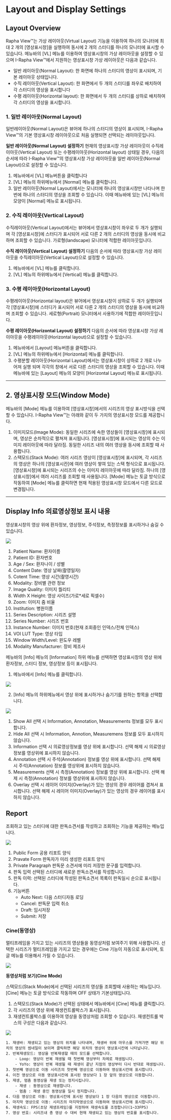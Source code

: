 # Layout and Display Settings

## Layout Overview

Rapha View™는 가상 레이아웃(Virtual Layout) 기능을 이용하여 하나의 모니터에 최대 2 개의 [영상표시창]을 실행하여 동시에 2 개의 스터디를 하나의 모니터에 표시할 수 있습니다.
메뉴바의 [VL] 메뉴를 이용하여 영상표시창의 가상 레이아웃을 설정할 수 있으며 I-Rapha View™에서 지원하는 영상표시창 가상 레이아웃은 다음과 같습니다.

- 일반 레이아웃(Normal Layout): 한 화면에 하나의 스터디의 영상이 표시되며, 기본 레이아웃 상태입니다.
- 수직 레이아웃(Vertical Layout): 한 화면에서 두 개의 스터디를 좌우로 배치하여 각 스터디의 영상을 표시합니다
- 수평 레이아웃(Horizontal layout): 한 화면에서 두 개의 스터디를 상하로 배치하여 각 스터디의 영상을 표시합니다.


### 1. 일반 레이아웃(Normal Layout)
일반레이아웃(Normal Layout)은 뷰어에 하나의 스터디의 영상이 표시되며, I-Rapha View™의 기본 영상표시창 레이아웃으로 처음 실행되면 선택되는 레이아웃입니다.

**일반 레이아웃(Normal Layout) 설정하기**
현재의 영상표시창 가상 레이아웃이 수직레이아웃(Vertical Layout) 또는 수평레이아웃(Horizontal layout) 상태일 경우, 다음의 순서에 따라 I-Rapha View™의 영상표시창 가상 레이아웃을 일반 레이아웃(Normal Layout)으로 설정할 수 있습니다.
1. 메뉴바에서 [VL] 메뉴버튼을 클릭합니다
2. [VL] 메뉴의 하위메뉴에서 [Normal] 메뉴를 클릭합니다.
3. 일반 레이아웃(Normal Layout)에서는 모니터에 하나의 영상표시창만 나타나며 한 번에 하나의 스터디의 영상을 조회할 수 있습니다. 이때 메뉴바에 있는 [VL] 메뉴의 모양이 [Normal] 메뉴로 표시됩니다.


### 2. 수직 레이아웃(Vertical Layout)
수직레이아웃(Vertical Layout)에서는 뷰어에서 영상표시창이 좌우로 두 개가 실행되며 각 [영상표시창]에 스터디가 표시되어 서로 다른 2 개의 스터디의 영상을 동시에 비교하며 조회할 수 있습니다. 가로형(landscape) 모니터에 적합한 레이아웃입니다.

**수직 레이아웃(Vertical Layout) 설정하기**
다음의 순서에 따라 영상표시창 가상 레이아웃을 수직레이아웃(Vertical Layout)으로 설정할 수 있습니다.
1. 메뉴바에서 [VL] 메뉴를 클릭합니다. 
2. [VL] 메뉴의 하위메뉴에서 [Vertical] 메뉴를 클릭합니다.


### 3. 수평 레이아웃(Horizontal Layout)
수평레이아웃(Horizontal layout)은 뷰어에서 영상표시창이 상하로 두 개가 실행되며 각 [영상표시창]에 스터디가 표시되어 서로 다른 2 개의 스터디의 영상을 동시에 비교하며 조회할 수 있습니다. 세로형(Portrait) 모니터에서 사용하기에 적합한 레이아웃입니다.

**수평 레이아웃(Horizontal Layout) 설정하기**
다음의 순서에 따라 영상표시창 가상 레이아웃을 수평레이아웃(Horizontal layout)으로 설정할 수 있습니다.
1. 메뉴바에서 [Layout] 메뉴버튼을 클릭합니다.
2. [VL] 메뉴의 하위메뉴에서 [Horizontal] 메뉴를 클릭합니다.
3. 수평분할 레이아웃(Horizontal Layout)에서는 영상표시창이 상하로 2 개로 나누어져 실행 되며 각각의 창에서 서로 다른 스터디의 영상을 조회할 수 있습니다. 이때 메뉴바에 있는 [Layout] 메뉴의 모양이 [Horizontal Layout] 메뉴로 표시됩니다.
-------------


## 2. 영상표시창 모드(Window Mode)
메뉴바의 [Mode] 메뉴를 이용하여 [영상표시창]에서의 시리즈의 영상 표시방식을 선택할 수 있습니다.
I-Rapha View™는 아래와 같이 두 가지의 영상표시창 모드를 제공합니다.
1. 이미지모드(Image Mode): 동일한 시리즈에 속한 영상들이 [영상표시창]에 표시되며, 영상은 순차적으로 펼쳐져 표시됩니다. [영상표시창]에 표시되는 영상의 수는 이미지 레이아웃에 따라 달라짐. 동일한 시리즈 내의 여러 영상을 동시에 조회할 때 사용합니다.
2. 스택모드(Stack Mode): 여러 시리즈 영상이 [영상표시창]에 표시되며, 각 시리즈의 영상은 하나의 [영상표시칸]에 여러 영상이 쌓여 있는 스택 형식으로 표시됩니다. [영상표시창]에 표시되는 시리즈의 수는 이미지 레이아웃에 따라 달라짐. 하나의 [영상표시창]에서 여러 시리즈를 조회할 때 사용됩니다.
[Mode] 메뉴는 토글 방식으로 작동하여 [Mode] 메뉴를 클릭하면 현재 적용된 영상표시창 모드에서 다른 모드로 변경됩니다.

--------

## Display Info 의료영상정보 표시 내용

영상표시창의 영상 위에 환자정보, 영상정보, 주석정보, 측정정보를 표시하거나 숨길 수 있습니다.


![](img/dicominfo_ex.png)

1. Patient Name: 환자이름
2. Patient ID: 환자번호
3. Age / Sex: 환자나이 / 성별
4. Content Date: 영상 날짜(촬영일자)
5. Cotent Time: 영상 시간(촬영시간)
6. Modality: 장비별 관련 정보
7. Image Quality: 이미지 퀄리티
8. Width X Height: 영상 사이즈(가로*세로 픽셀수)
9. Zoom: 이미지 줌 비율
10. Institution: 병원이름
11. Series Description: 시리즈 설명
12. Series Number: 시리즈 번호
13. Instance Number: 이미지 번호(현재 조회중인 인덱스/전체 인덱스)
14. VOI LUT Type: 영상 타입
15. Window Width/Level: 윈도우 레벨
16. Modality Manufacturer: 장비 제조사


메뉴바의 [Info] 메뉴의 [Information] 하위 메뉴를 선택하면 영상표시창의 영상 위에 환자정보, 스터디 정보, 영상정보 등이 표시됩니다.


1. 메뉴바에서 [Info] 메뉴를 클릭합니다.

![](img/displayinfo.png)

2. [Info] 메뉴의 하위메뉴에서 영상 위에 표시하거나 숨기기를 원하는 항목을 선택합니다.


![](img/displayinfo_ex.png)

1. Show All 선택 시 Information, Annotation, Measurements 정보를 모두 표시합니다.
2. Hide All 선택 시 Information, Annotion, Measuremens 정보를 모두 표시하지 않습니다.
3. Information 선택 시 의료영상정보를 영상 위에 표시합니다. 선택 해제 시 의료영상정보를 영상위에 표시하지 않습니다.
4. Annotation 선택 시 주석(Annotation) 정보를 영상 위에 표시합니다. 선택 해제 시 주석(Annotation) 정보를 영상위에 표시하지 않습니다.
5. Measurements 선택 시 측정(Annotation) 정보를 영상 위에 표시합니다. 선택 해제 시 측정(Annotation) 정보를 영상위에 표시하지 않습니다.
6. Overlay 선택 시 레이어 이미지(Overlay)가 있는 영상의 경우 레이어를 겹쳐서 표시합니다. 선택 해제 시 레이어 이미지(Overlay)가 있는 영상의 경우 레이어를 표시 하지 않습니다.


## Report
조회하고 있는 스터디에 대한 판독소견서를 작성하고 조회하는 기능을 제공하는 메뉴입니다.

![](img/report_new.png)

1. Public Form 공용 리포트 양식
2. Pravate Form 판독자가 미리 생성한 리포트 양식
3. Private Paragraph 판독문 소견서에 미리 저장한 문구를 입력합니다.
4. 판독 입력 선택된 스터디에 새로운 판독소견서를 작성합니다.
5. 판독 이력: 선택된 스터디에 작성된 판독소견서 목록이 판독일시 순으로 표시됩니다.
6. 기능버튼
    - Auto Next: 다음 스터디자동 로딩
    - Cancel: 판독문 입력 취소
    - Draft: 임시저장
    - Submit: 저장

### Cine(동영상)

멀티프레임을 가지고 있는 시리즈의 영상들을 동영상처럼 보여주기 위해 사용합니다.
선택한 시리즈가 멀티프레임을 가지고 있는 경우에는 Cine 기능이 자동으로 표시되며, 토글 메뉴를 이용해서 가릴 수 있습니다.


![](img/cine_ex.png)


**동영상처럼 보기(Cine Mode)**

스택모드(Stack Mode)에서 선택된 시리즈의 영상들 조회할때 사용하는 메뉴입니다.
[Cine] 메뉴는 토글 방식으로 작동하며 OFF 상태가 기본상태입니다.
1. 스택모드(Stack Mode)가 선택된 상태에서 메뉴바에서 [Cine] 메뉴를 클릭합니다.
2. 각 시리즈의 영상 위에 재생컨트롤박스가 표시됩니다.
3. 재생컨트롤박스를 이용하여 영상을 동영상처럼 조회할 수 있습니다. 재생컨트롤 박스의 구성은 다음과 같습니다.

![](img/playbox.png)

    1. 재생바: 재생되고 있는 영상의 위치를 나타내며, 재생바 위에 마우스를 가져가면 해당 위치의 영상의 썸네일이 보이며 클릭하면 해당 위치의 영상이 영상표시칸에 나타납니다.
    2. 반복재생모드: 영상을 반복재생할 때의 모드를 선택합니다.
        - Loop: 영상이 반복 재생될 때 첫번째 영상부터 차례로 재생됩니다.
        - YoYo: 영상이 반복 재생될 때 재생이 끝난 지점의 영상부터 다시 반대로 재생됩니다.
    3. 첫번째 영상으로 이동 시리즈의 첫번째 영상으로 이동하여 영상표시칸에 표시합니다.
    4. 이전 영상으로 이동 영상표시칸에 표시된 영상보다 1 장 앞의 영상으로 이동합니다.
    5. 재생, 멈춤 동영상을 재생 또는 정지시킵니다.
        - 재생 : 동영상으로 재생합니다.
        - 멈춤 : 재생 중인 동영상을 일시 정지합니다.
    4. 다음 영상으로 이동: 영상표시칸에 표시된 영상보다 1 장 다음의 영상으로 이동합니다.
    5. 마지막 영상으로 이동: 시리즈의 마지막영상으로 이동하여 영상표시칸에 표시합니다.
    6. 재생속도: FPS(초당 재생프레임)를 지정하여 재생속도를 조정합니다(1~33FPS)
    7. 영상 번호: 시리즈내 총 영상 수 대비 현재 재생되고 있는 영상의 번호를 표시합니다.


